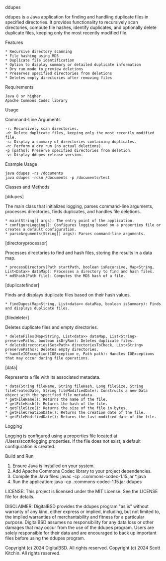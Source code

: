 ddupes

ddupes is a Java application for finding and handling duplicate files in specified directories. It provides functionality to recursively scan directories, compute file hashes, identify duplicates, and optionally delete duplicate files, keeping only the most recently modified file.

Features

    * Recursive directory scanning
    * File hashing using MD5
    * Duplicate file identification
    * Option to display summary or detailed duplicate information
    * Dry run mode to preview deletions
    * Preserves specified directories from deletions
    * Deletes empty directories after removing files

Requirements

    Java 8 or higher
    Apache Commons Codec library

Usage

Command-Line Arguments

    -r: Recursively scan directories.
    -d: Delete duplicate files, keeping only the most recently modified file.
    -s: Display a summary of directories containing duplicates.
    -n: Perform a dry run (no actual deletions).
    -p [paths]: Preserve specified directories from deletion.
    -v: Display ddupes release version.

Example Usage

    java ddupes -rs /documents
    java ddupes -rdsn /documents -p /documents/test

Classes and Methods

[ddupes]

The main class that initializes logging, parses command-line arguments, processes directories, finds duplicates, and handles file deletions.

    * main(String[] args): The entry point of the application.
    * configureLogging(): Configures logging based on a properties file or creates a default configuration.
    * parseArguments(String[] args): Parses command-line arguments.

[directoryprocessor]

Processes directories to find and hash files, storing the results in a data map.

    * processDirectory(Path startPath, boolean isRecursive, Map<String, List<Data>> dataMap): Processes a directory to find and hash files.
    * md5hash(Path file): Computes the MD5 hash of a file.

[duplicatefinder]

Finds and displays duplicate files based on their hash values.

    * findDupes(Map<String, List<data>> dataMap, boolean isSummary): Finds and displays duplicate files.

[filedeleter]

Deletes duplicate files and empty directories.

    * deleteFiles(Map<String, List<data>> dataMap, List<String> preservePaths, boolean isDryRun): Deletes duplicate files.
    * deleteDirectories(Set<Path> directoriesToCheck, List<String> preservePaths): Deletes empty directories.
    * handleIOException(IOException e, Path path): Handles IOExceptions that may occur during file operations.

[data]

Represents a file with its associated metadata.

    * data(String fileName, String fileHash, Long fileSize, String fileCreatedDate, String fileModifiedDate): Constructs a new Data object with the specified file metadata.
    * getFileName(): Returns the name of the file.
    * getFileHash(): Returns the hash of the file.
    * getFileSize(): Returns the size of the file in bytes.
    * getFileCreationDate(): Returns the creation date of the file.
    * getFileModifiedDate(): Returns the last modified date of the file.

Logging

Logging is configured using a properties file located at /Users/scott/logging.properties. If the file does not exist, a default configuration is created.

Build and Run

1. Ensure Java is installed on your system.
2. Add Apache Commons Codec library to your project dependencies.
3. Compile the Java files:
    javac -cp .:commons-codec-1.15.jar *.java
4. Run the application:
    java -cp .:commons-codec-1.15.jar ddupes

LICENSE: This project is licensed under the MIT License. See the LICENSE file for details.

DISCLAIMER: DigitalBSD provides the ddupes program "as is" without warranty of any kind, either
express or implied, including, but not limited to, the implied warranties of merchantability and fitness
for a particular purpose. DigitalBSD assumes no responsibility for any data loss or other damages
that may occur from the use of the ddupes program. Users are solely responsible for their data and are
encouraged to back up important files before using the ddupes program.

Copyright (c) 2024 DigitalBSD. All rights reserved.
Copyright (c) 2024 Scott Kitchin. All rights reserved.
